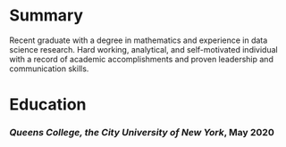 # Summary
Recent graduate with a degree in mathematics and experience in data science research. Hard working, analytical, and self-motivated individual with a record of academic accomplishments and proven leadership and communication skills.

# Education
### _**Queens College**, the City University of New York_, May 2020 
